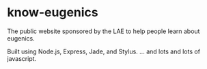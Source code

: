 know-eugenics
=============

The public website sponsored by the LAE to help people learn about eugenics. 

Built using Node.js, Express, Jade, and Stylus. ... and lots and lots of javascript.